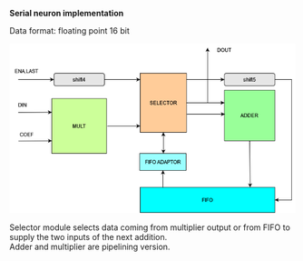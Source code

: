 
__Serial neuron implementation__

Data format: floating point 16 bit

![principle](neuron.png)

Selector module selects data coming from multiplier output or from FIFO to supply the two inputs of the next addition.  
Adder and multiplier are pipelining version.
